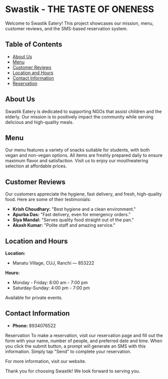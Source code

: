 # Swastik - THE TASTE OF ONENESS

Welcome to Swastik Eatery! This project showcases our mission, menu, customer reviews, and the SMS-based reservation system.

## Table of Contents

- [About Us](#about-us)
- [Menu](#menu)
- [Customer Reviews](#customer-reviews)
- [Location and Hours](#location-and-hours)
- [Contact Information](#contact-information)
- [Reservation](#reservation)

## About Us

Swastik Eatery is dedicated to supporting NGOs that assist children and the elderly. Our mission is to positively impact the community while serving delicious and high-quality meals.

## Menu

Our menu features a variety of snacks suitable for students, with both vegan and non-vegan options. All items are freshly prepared daily to ensure maximum flavor and satisfaction. Visit us to enjoy our mouthwatering selection at affordable prices.

## Customer Reviews

Our customers appreciate the hygiene, fast delivery, and fresh, high-quality food. Here are some of their testimonials:

- **Krish Choudhary:** "Best hygiene and a clean environment."
- **Apurba Das:** "Fast delivery, even for emergency orders."
- **Siya Mandal:** "Serves quality food straight out of the pan."
- **Akash Kumar:** "Polite staff and amazing service."

## Location and Hours

**Location:**
- Manatu Village, CUJ, Ranchi — 853222

**Hours:**
- Monday - Friday: 8:00 am - 7:00 pm
- Saturday-Sunday: 4:00 pm - 7:00 pm

Available for private events.

## Contact Information

- **Phone:** 8934076522

Reservation
To make a reservation, visit our reservation page and fill out the form with your name, number of people, and preferred date and time. When you click the submit button, a prompt will generate an SMS with this information. Simply tap "Send" to complete your reservation.

For more information, visit our website.

Thank you for choosing Swastik! We look forward to serving you.
